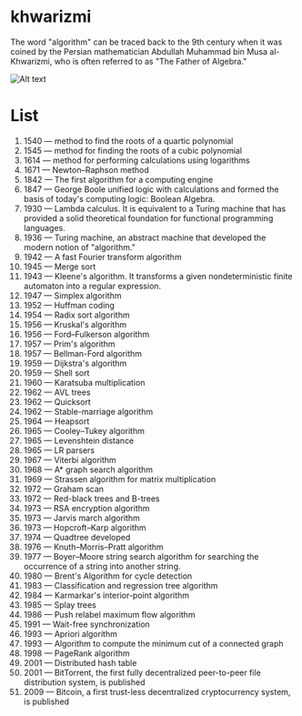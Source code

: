 # khwarizmi
The word "algorithm" can be traced back to the 9th century when it was coined by the Persian mathematician Abdullah Muhammad bin Musa al-Khwarizmi, who is often referred to as "The Father of Algebra."

![Alt text](https://upload.wikimedia.org/wikipedia/commons/9/99/Al_Khorezmy.jpg "al-khwarizmi")

# List
1. 1540 — method to find the roots of a quartic polynomial
2. 1545 — method for finding the roots of a cubic polynomial
3. 1614 — method for performing calculations using logarithms
4. 1671 — Newton–Raphson method
5. 1842 — The first algorithm for a computing engine
6. 1847 — George Boole unified logic with calculations and formed the basis of today's computing logic: Boolean Algebra.
7. 1930 — Lambda calculus. It is equivalent to a Turing machine that has provided a solid theoretical foundation for functional programming languages.
8. 1936 — Turing machine, an abstract machine that developed the modern notion of "algorithm."
9. 1942 — A fast Fourier transform algorithm
10. 1945 — Merge sort
11. 1943 — Kleene's algorithm. It transforms a given nondeterministic finite automaton into a regular expression.
12. 1947 — Simplex algorithm
13. 1952 — Huffman coding
14. 1954 — Radix sort algorithm
15. 1956 — Kruskal's algorithm
16. 1956 — Ford–Fulkerson algorithm
17. 1957 — Prim's algorithm
18. 1957 — Bellman-Ford algorithm
19. 1959 — Dijkstra's algorithm
20. 1959 — Shell sort
21. 1960 — Karatsuba multiplication
22. 1962 — AVL trees
23. 1962 — Quicksort
24. 1962 — Stable-marriage algorithm
25. 1964 — Heapsort
26. 1965 — Cooley–Tukey algorithm
27. 1965 — Levenshtein distance
28. 1965 — LR parsers
29. 1967 — Viterbi algorithm&nbsp;
30. 1968 — A* graph search algorithm
31. 1969 — Strassen algorithm for matrix multiplication
32. 1972 — Graham scan
33. 1972 — Red-black trees and B-trees
34. 1973 — RSA encryption algorithm
35. 1973 — Jarvis march algorithm&nbsp;
36. 1973 — Hopcroft–Karp algorithm
37. 1974 — Quadtree developed
38. 1976 — Knuth–Morris–Pratt algorithm
39. 1977 — Boyer–Moore string search algorithm for searching the occurrence of a string into another string.
40. 1980 — Brent's Algorithm for cycle detection
41. 1983 — Classification and regression tree algorithm
42. 1984 — Karmarkar's interior-point algorithm
43. 1985 — Splay trees
44. 1986 — Push relabel maximum flow algorithm
45. 1991 — Wait-free synchronization
46. 1993 — Apriori algorithm
47. 1993 — Algorithm to compute the minimum cut of a connected graph
48. 1998 — PageRank algorithm
49. 2001 — Distributed hash table
50. 2001 — BitTorrent, the first fully decentralized peer-to-peer file distribution system, is published
51. 2009 — Bitcoin, a first trust-less decentralized cryptocurrency system, is published